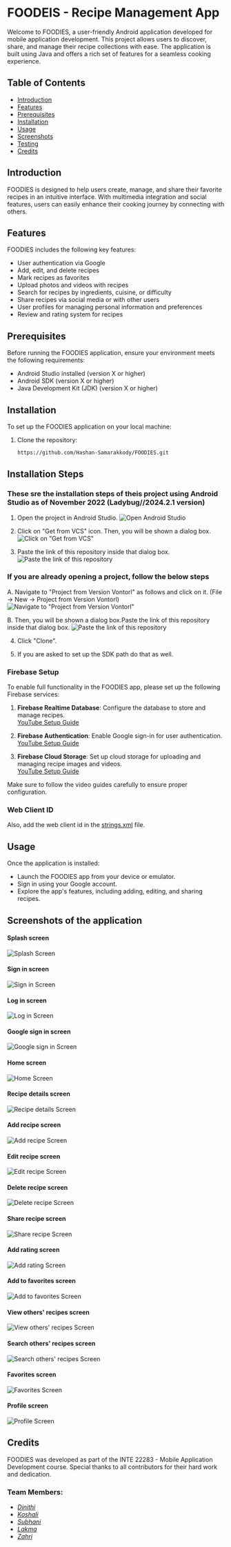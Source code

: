 # FOODEIS - Recipe Management App

Welcome to FOODIES, a user-friendly Android application developed for mobile application development. This project allows users to discover, share, and manage their recipe collections with ease. The application is built using Java and offers a rich set of features for a seamless cooking experience.

## Table of Contents
- [Introduction](#introduction)
- [Features](#features)
- [Prerequisites](#prerequisites)
- [Installation](#installation)
- [Usage](#usage)
- [Screenshots](#screenshots)
- [Testing](#testing)
- [Credits](#credits)

## Introduction
FOODIES is designed to help users create, manage, and share their favorite recipes in an intuitive interface. With multimedia integration and social features, users can easily enhance their cooking journey by connecting with others.

## Features
FOODIES includes the following key features:
- User authentication via Google
- Add, edit, and delete recipes
- Mark recipes as favorites
- Upload photos and videos with recipes
- Search for recipes by ingredients, cuisine, or difficulty
- Share recipes via social media or with other users
- User profiles for managing personal information and preferences
- Review and rating system for recipes

## Prerequisites
Before running the FOODIES application, ensure your environment meets the following requirements:
- Android Studio installed (version X or higher)
- Android SDK (version X or higher)
- Java Development Kit (JDK) (version X or higher)

## Installation
To set up the FOODIES application on your local machine:
1. Clone the repository:
   ```bash
   https://github.com/Hashan-Samarakkody/FOODIES.git

## Installation Steps
### These sre the installation steps of theis project using Android Studio as of November 2022 (Ladybug//2024.2.1 version)

1. Open the project in Android Studio.
![Open Android Studio](/Readme%20file%20photos/image.png)

2. Click on "Get from VCS" icon. Then, you will be shown a dialog box.
![Click on "Get from VCS"](/Readme%20file%20photos/image-1.png)

3. Paste the link of this repository inside that dialog box.
![Paste the link of this repository](/Readme%20file%20photos/image-2.png)

### If you are already opening a project, follow the below steps

   A. Navigate to "Project from Version Vontorl" as follows and click on it. 
   (File -> New -> Project from Version Vontorl)
   ![Navigate to "Project from Version Vontorl"](/Readme%20file%20photos/image-3.png)

   B.  Then, you will be shown a dialog box.Paste the link of this repository inside that dialog box.
   ![Paste the link of this repository](/Readme%20file%20photos/image-4.png)


4. Click "Clone".

5. If you are asked to set up the SDK path do that as well.

### Firebase Setup
To enable full functionality in the FOODIES app, please set up the following Firebase services:

1. **Firebase Realtime Database**: Configure the database to store and manage recipes.  
   [YouTube Setup Guide](https://youtu.be/Vl7VFoNWh6Y?feature=shared)

2. **Firebase Authentication**: Enable Google sign-in for user authentication.  
   [YouTube Setup Guide](https://youtu.be/-NEeSOqOJJs?feature=shared)

3. **Firebase Cloud Storage**: Set up cloud storage for uploading and managing recipe images and videos.  
   [YouTube Setup Guide](https://youtu.be/KkfNEpRq9pA?feature=shared)

Make sure to follow the video guides carefully to ensure proper configuration.

### Web Client ID
Also, add the web client id in the [strings.xml]() file.


## Usage
Once the application is installed:
- Launch the FOODIES app from your device or emulator.
- Sign in using your Google account.
- Explore the app's features, including adding, editing, and sharing recipes.

## Screenshots of the application

#### Splash screen
![Splash Screen](/Readme%20file%20photos/1.png)

#### Sign in screen
![Sign in Screen](/Readme%20file%20photos/2.png)

#### Log in screen
![Log in Screen](/Readme%20file%20photos/3.png)

#### Google sign in screen
![Google sign in Screen](/Readme%20file%20photos/4.png)

#### Home screen
![Home Screen](/Readme%20file%20photos/5.png)

#### Recipe details screen
![Recipe details Screen](/Readme%20file%20photos/6.png)

#### Add recipe screen
![Add recipe Screen](/Readme%20file%20photos/7.png)

#### Edit recipe screen
![Edit recipe Screen](/Readme%20file%20photos/8.png)

#### Delete recipe screen
![Delete recipe Screen](/Readme%20file%20photos/9.png)

#### Share recipe screen
![Share recipe Screen](/Readme%20file%20photos/10.png)

#### Add rating screen
![Add rating Screen](/Readme%20file%20photos/11.png)

#### Add to favorites screen
![Add to favorites Screen](/Readme%20file%20photos/12.png)

#### View others' recipes screen
![View others' recipes Screen](/Readme%20file%20photos/13.png)

#### Search others' recipes screen
![Search others' recipes Screen](/Readme%20file%20photos/14.png)

#### Favorites screen
![Favorites Screen](/Readme%20file%20photos/15.png)

#### Profile screen
![Profile Screen](/Readme%20file%20photos/16.png)

## Credits
FOODIES was developed as part of the INTE 22283 - Mobile Application Development course. Special thanks to all contributors for their hard work and dedication.

### Team Members:
-   _[Dinithi](https://github.com/dinithiHM)_
-   _[Koshali](https://github.com/fdo-koshali)_
-   _[Subhani](https://github.com/Subhani-dilmini)_
-   _[Lakma](https://github.com/lakma1019)_
-   _[Zahri](https://github.com/Zahri-Affa)_